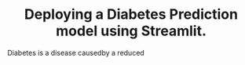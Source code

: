 <h1 align="center">Deploying a Diabetes Prediction model using Streamlit.</h1>
<p> 
Diabetes is a disease causedby a reduced 
</p>
